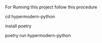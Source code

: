 For Running this project follow this procedure

cd hypermodern-python

install poetry

poetry run hypermodern-python
